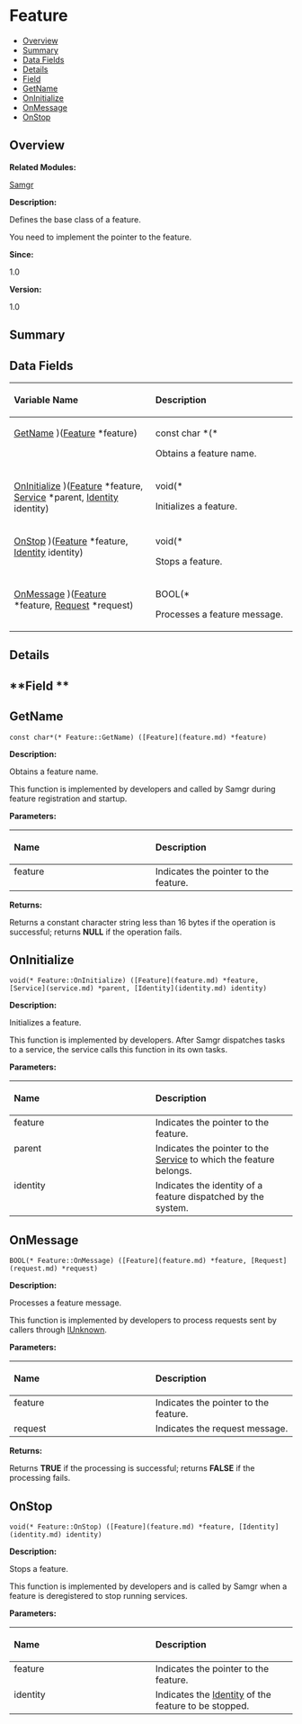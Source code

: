 # Feature<a name="EN-US_TOPIC_0000001055518086"></a>

-   [Overview](#section416481894165631)
-   [Summary](#section1825669683165631)
-   [Data Fields](#pub-attribs)
-   [Details](#section2084409850165631)
-   [Field](#section589332272165631)
-   [GetName](#ab30dc9677abd4aaa18ec88254e90b139)
-   [OnInitialize](#adb3f9401f41e2309006568ef6e78fd43)
-   [OnMessage](#adf249c7a1b07eb47d51f046c5c8a5f6b)
-   [OnStop](#ab0a4b92d867106b10f3fd3c4761338ba)

## **Overview**<a name="section416481894165631"></a>

**Related Modules:**

[Samgr](samgr.md)

**Description:**

Defines the base class of a feature. 

You need to implement the pointer to the feature. 

**Since:**

1.0

**Version:**

1.0

## **Summary**<a name="section1825669683165631"></a>

## Data Fields<a name="pub-attribs"></a>

<a name="table1937197149165631"></a>
<table><thead align="left"><tr id="row1942019000165631"><th class="cellrowborder" valign="top" width="50%" id="mcps1.1.3.1.1"><p id="p879146928165631"><a name="p879146928165631"></a><a name="p879146928165631"></a>Variable Name</p>
</th>
<th class="cellrowborder" valign="top" width="50%" id="mcps1.1.3.1.2"><p id="p661053041165631"><a name="p661053041165631"></a><a name="p661053041165631"></a>Description</p>
</th>
</tr>
</thead>
<tbody><tr id="row332502951165631"><td class="cellrowborder" valign="top" width="50%" headers="mcps1.1.3.1.1 "><p id="p1167998028165631"><a name="p1167998028165631"></a><a name="p1167998028165631"></a><a href="feature.md#ab30dc9677abd4aaa18ec88254e90b139">GetName</a> )(<a href="feature.md">Feature</a> *feature)</p>
</td>
<td class="cellrowborder" valign="top" width="50%" headers="mcps1.1.3.1.2 "><p id="p2002481467165631"><a name="p2002481467165631"></a><a name="p2002481467165631"></a>const char *(* </p>
<p id="p1613108763165631"><a name="p1613108763165631"></a><a name="p1613108763165631"></a>Obtains a feature name. </p>
</td>
</tr>
<tr id="row1108482273165631"><td class="cellrowborder" valign="top" width="50%" headers="mcps1.1.3.1.1 "><p id="p1804269092165631"><a name="p1804269092165631"></a><a name="p1804269092165631"></a><a href="feature.md#adb3f9401f41e2309006568ef6e78fd43">OnInitialize</a> )(<a href="feature.md">Feature</a> *feature, <a href="service.md">Service</a> *parent, <a href="identity.md">Identity</a> identity)</p>
</td>
<td class="cellrowborder" valign="top" width="50%" headers="mcps1.1.3.1.2 "><p id="p1822850993165631"><a name="p1822850993165631"></a><a name="p1822850993165631"></a>void(* </p>
<p id="p695388815165631"><a name="p695388815165631"></a><a name="p695388815165631"></a>Initializes a feature. </p>
</td>
</tr>
<tr id="row9839150165631"><td class="cellrowborder" valign="top" width="50%" headers="mcps1.1.3.1.1 "><p id="p1219936188165631"><a name="p1219936188165631"></a><a name="p1219936188165631"></a><a href="feature.md#ab0a4b92d867106b10f3fd3c4761338ba">OnStop</a> )(<a href="feature.md">Feature</a> *feature, <a href="identity.md">Identity</a> identity)</p>
</td>
<td class="cellrowborder" valign="top" width="50%" headers="mcps1.1.3.1.2 "><p id="p2047296109165631"><a name="p2047296109165631"></a><a name="p2047296109165631"></a>void(* </p>
<p id="p826382864165631"><a name="p826382864165631"></a><a name="p826382864165631"></a>Stops a feature. </p>
</td>
</tr>
<tr id="row1087426016165631"><td class="cellrowborder" valign="top" width="50%" headers="mcps1.1.3.1.1 "><p id="p2065112058165631"><a name="p2065112058165631"></a><a name="p2065112058165631"></a><a href="feature.md#adf249c7a1b07eb47d51f046c5c8a5f6b">OnMessage</a> )(<a href="feature.md">Feature</a> *feature, <a href="request.md">Request</a> *request)</p>
</td>
<td class="cellrowborder" valign="top" width="50%" headers="mcps1.1.3.1.2 "><p id="p611960672165631"><a name="p611960672165631"></a><a name="p611960672165631"></a>BOOL(* </p>
<p id="p1832331162165631"><a name="p1832331162165631"></a><a name="p1832331162165631"></a>Processes a feature message. </p>
</td>
</tr>
</tbody>
</table>

## **Details**<a name="section2084409850165631"></a>

## **Field **<a name="section589332272165631"></a>

## GetName<a name="ab30dc9677abd4aaa18ec88254e90b139"></a>

```
const char*(* Feature::GetName) ([Feature](feature.md) *feature)
```

 **Description:**

Obtains a feature name. 

This function is implemented by developers and called by Samgr during feature registration and startup. 

**Parameters:**

<a name="table711360432165631"></a>
<table><thead align="left"><tr id="row1329603654165631"><th class="cellrowborder" valign="top" width="50%" id="mcps1.1.3.1.1"><p id="p1973257118165631"><a name="p1973257118165631"></a><a name="p1973257118165631"></a>Name</p>
</th>
<th class="cellrowborder" valign="top" width="50%" id="mcps1.1.3.1.2"><p id="p957714957165631"><a name="p957714957165631"></a><a name="p957714957165631"></a>Description</p>
</th>
</tr>
</thead>
<tbody><tr id="row224180492165631"><td class="cellrowborder" valign="top" width="50%" headers="mcps1.1.3.1.1 ">feature</td>
<td class="cellrowborder" valign="top" width="50%" headers="mcps1.1.3.1.2 ">Indicates the pointer to the feature. </td>
</tr>
</tbody>
</table>

**Returns:**

Returns a constant character string less than 16 bytes if the operation is successful; returns  **NULL**  if the operation fails.

## OnInitialize<a name="adb3f9401f41e2309006568ef6e78fd43"></a>

```
void(* Feature::OnInitialize) ([Feature](feature.md) *feature, [Service](service.md) *parent, [Identity](identity.md) identity)
```

 **Description:**

Initializes a feature. 

This function is implemented by developers. After Samgr dispatches tasks to a service, the service calls this function in its own tasks. 

**Parameters:**

<a name="table449775449165631"></a>
<table><thead align="left"><tr id="row933615880165631"><th class="cellrowborder" valign="top" width="50%" id="mcps1.1.3.1.1"><p id="p645818123165631"><a name="p645818123165631"></a><a name="p645818123165631"></a>Name</p>
</th>
<th class="cellrowborder" valign="top" width="50%" id="mcps1.1.3.1.2"><p id="p1639645214165631"><a name="p1639645214165631"></a><a name="p1639645214165631"></a>Description</p>
</th>
</tr>
</thead>
<tbody><tr id="row169854711165631"><td class="cellrowborder" valign="top" width="50%" headers="mcps1.1.3.1.1 ">feature</td>
<td class="cellrowborder" valign="top" width="50%" headers="mcps1.1.3.1.2 ">Indicates the pointer to the feature. </td>
</tr>
<tr id="row1372659902165631"><td class="cellrowborder" valign="top" width="50%" headers="mcps1.1.3.1.1 ">parent</td>
<td class="cellrowborder" valign="top" width="50%" headers="mcps1.1.3.1.2 ">Indicates the pointer to the <a href="service.md">Service</a> to which the feature belongs. </td>
</tr>
<tr id="row615580258165631"><td class="cellrowborder" valign="top" width="50%" headers="mcps1.1.3.1.1 ">identity</td>
<td class="cellrowborder" valign="top" width="50%" headers="mcps1.1.3.1.2 ">Indicates the identity of a feature dispatched by the system.</td>
</tr>
</tbody>
</table>

## OnMessage<a name="adf249c7a1b07eb47d51f046c5c8a5f6b"></a>

```
BOOL(* Feature::OnMessage) ([Feature](feature.md) *feature, [Request](request.md) *request)
```

 **Description:**

Processes a feature message. 

This function is implemented by developers to process requests sent by callers through  [IUnknown](iunknown.md). 

**Parameters:**

<a name="table277916757165631"></a>
<table><thead align="left"><tr id="row550515633165631"><th class="cellrowborder" valign="top" width="50%" id="mcps1.1.3.1.1"><p id="p958837042165631"><a name="p958837042165631"></a><a name="p958837042165631"></a>Name</p>
</th>
<th class="cellrowborder" valign="top" width="50%" id="mcps1.1.3.1.2"><p id="p544853448165631"><a name="p544853448165631"></a><a name="p544853448165631"></a>Description</p>
</th>
</tr>
</thead>
<tbody><tr id="row1781844582165631"><td class="cellrowborder" valign="top" width="50%" headers="mcps1.1.3.1.1 ">feature</td>
<td class="cellrowborder" valign="top" width="50%" headers="mcps1.1.3.1.2 ">Indicates the pointer to the feature. </td>
</tr>
<tr id="row1227777758165631"><td class="cellrowborder" valign="top" width="50%" headers="mcps1.1.3.1.1 ">request</td>
<td class="cellrowborder" valign="top" width="50%" headers="mcps1.1.3.1.2 ">Indicates the request message. </td>
</tr>
</tbody>
</table>

**Returns:**

Returns  **TRUE**  if the processing is successful; returns  **FALSE**  if the processing fails.

## OnStop<a name="ab0a4b92d867106b10f3fd3c4761338ba"></a>

```
void(* Feature::OnStop) ([Feature](feature.md) *feature, [Identity](identity.md) identity)
```

 **Description:**

Stops a feature. 

This function is implemented by developers and is called by Samgr when a feature is deregistered to stop running services. 

**Parameters:**

<a name="table189406589165631"></a>
<table><thead align="left"><tr id="row2115921194165631"><th class="cellrowborder" valign="top" width="50%" id="mcps1.1.3.1.1"><p id="p34644278165631"><a name="p34644278165631"></a><a name="p34644278165631"></a>Name</p>
</th>
<th class="cellrowborder" valign="top" width="50%" id="mcps1.1.3.1.2"><p id="p861910447165631"><a name="p861910447165631"></a><a name="p861910447165631"></a>Description</p>
</th>
</tr>
</thead>
<tbody><tr id="row1777650037165631"><td class="cellrowborder" valign="top" width="50%" headers="mcps1.1.3.1.1 ">feature</td>
<td class="cellrowborder" valign="top" width="50%" headers="mcps1.1.3.1.2 ">Indicates the pointer to the feature. </td>
</tr>
<tr id="row886232707165631"><td class="cellrowborder" valign="top" width="50%" headers="mcps1.1.3.1.1 ">identity</td>
<td class="cellrowborder" valign="top" width="50%" headers="mcps1.1.3.1.2 ">Indicates the <a href="identity.md">Identity</a> of the feature to be stopped. </td>
</tr>
</tbody>
</table>

